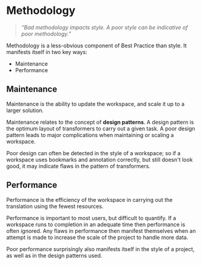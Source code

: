 # Methodology #

> *“Bad methodology impacts style. A poor style can be indicative of poor methodology.”*

Methodology is a less-obvious component of Best Practice than style. It manifests itself in two key ways:

- Maintenance
- Performance
 
## Maintenance ##

Maintenance is the ability to update the workspace, and scale it up to a larger solution. 

Maintenance relates to the concept of **design patterns**. A design pattern is the optimum layout of transformers to carry out a given task. A poor design pattern leads to major complications when maintaining or scaling a workspace.  

Poor design can often be detected in the style of a workspace; so if a workspace uses bookmarks and annotation correctly, but still doesn't look good, it may indicate flaws in the pattern of transformers.


## Performance ##

Performance is the efficiency of the workspace in carrying out the translation using the fewest resources.

Performance is important to most users, but difficult to quantify. If a workspace runs to completion in an adequate time then performance is often ignored. Any flaws in performance then manifest themselves when an attempt is made to increase the scale of the project to handle more data.  

Poor performance surprisingly also manifests itself in the style of a project, as well as in the design patterns used. 
